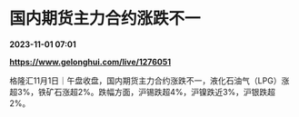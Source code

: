# 国内期货主力合约涨跌不一

**2023-11-01 07:01**

**https://www.gelonghui.com/live/1276051**

格隆汇11月1日｜午盘收盘，国内期货主力合约涨跌不一，液化石油气（LPG）涨超3%，铁矿石涨超2%。跌幅方面，沪锡跌超4%，沪镍跌近3%，沪银跌超2%。